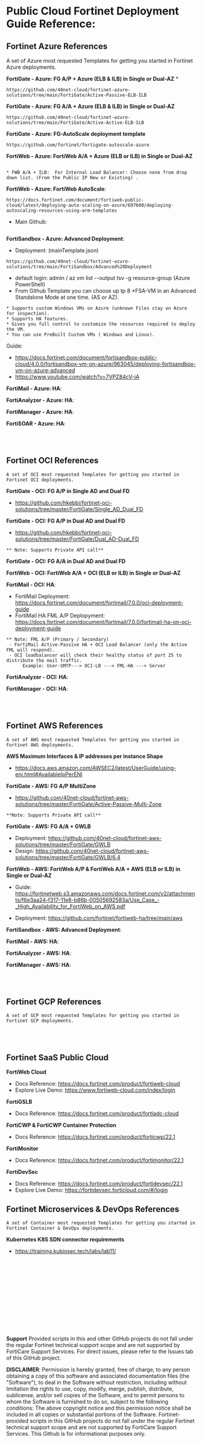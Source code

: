 # Public Cloud Fortinet Deployment Guide Reference:


## Fortinet Azure References ##


A set of Azure most requested Templates for getting you started in Fortinet Azure deployments.


**FortiGate - Azure: FG A/P + Azure (ELB & ILB) in Single or Dual-AZ**
* 
```
https://github.com/40net-cloud/fortinet-azure-solutions/tree/main/FortiGate/Active-Passive-ELB-ILB
```

**FortiGate - Azure: FG A/A + Azure (ELB & ILB) in Single or Dual-AZ**

```
https://github.com/40net-cloud/fortinet-azure-solutions/tree/main/FortiGate/Active-Active-ELB-ILB
```

**FortiGate - Azure: FG-AutoScale deployment template**
```
https://github.com/fortinet/fortigate-autoscale-azure
```

**FortiWeb - Azure: FortiWeb A/A + Azure (ELB or ILB) in Single or Dual-AZ**
```https://github.com/40net-cloud/fortinet-azure-solutions/tree/main/FortiWeb/Active-Active
```
    * FWB A/A + ILB:  For Internal Load Balancer: Choose none from drop down list. (From the Public IP New or Existing) .

**FortiWeb - Azure: FortiWeb AutoScale**:
```
https://docs.fortinet.com/document/fortiweb-public-cloud/latest/deploying-auto-scaling-on-azure/697600/deploying-autoscaling-resources-using-arm-templates
```
* Main Github: 
```https://github.com/fortinet/fortiweb-autoscale
```

**FortiSandbox - Azure: Advanced Deployment**:

* Deployment: (mainTemplate.json)

```
https://github.com/40net-cloud/fortinet-azure-solutions/tree/main/FortiSandbox/Advanced%20Deployment
```

* default login: admin / az vm list --output tsv -g resource-group (Azure PowerShell)
* From Github Template you can choose up tp 8 *FSA-VM in an Advanced Standalone Mode at one time. (AS or AZ).

```
* Supports custom Windows VMs on Azure (unknown Files stay on Azure for inspection).
* Supports HA features.
* Gives you full control to customize the resources required to deploy the VM.
* You can use PreBuilt Custom VMs ( Windows and Linux).
```
Guide:
 * https://docs.fortinet.com/document/fortisandbox-public-cloud/4.0.0/fortisandbox-vm-on-azure/963045/deploying-fortisandbox-vm-on-azure-advanced
 * https://www.youtube.com/watch?v=7VPZ84cV-jA

**FortiMail - Azure: HA**:

**FortiAnalyzer - Azure: HA**:

**FortiManager - Azure: HA**:

**FortiSOAR - Azure: HA**:

<br /> 
<br /> 


## Fortinet OCI References ##
```
A set of OCI most requested Templates for getting you started in Fortinet OCI deployments.
```

**FortiGate - OCI: FG A/P  in Single AD and Dual FD**
* https://github.com/hkebbi/fortinet-oci-solutions/tree/master/FortiGate/Single_AD_Dual_FD

**FortiGate - OCI: FG A/P  in Dual AD and Dual FD**
* https://github.com/hkebbi/fortinet-oci-solutions/tree/master/FortiGate/Dual_AD-Dual_FD

```
** Note: Supports Private API call**
```
**FortiGate - OCI: FG A/A  in Dual AD and Dual FD**

**FortiWeb - OCI: FortiWeb A/A + OCI (ELB or ILB) in Single or Dual-AZ**

**FortiMail - OCI: HA**:

* FortiMail Deployment: https://docs.fortinet.com/document/fortimail/7.0.0/oci-deployment-guide
* FortiMail HA FML A/P Deplopyment: https://docs.fortinet.com/document/fortimail/7.0.0/fortimail-ha-on-oci-deployment-guide

```
** Note: FML A/P (Primary / Secondary)
 - FortiMail Active-Passive HA + OCI Load Balancer (only the Active FML will respond).
 - OCI loadbalancer will check their healthy status of port 25 to distribute the mail traffic. 
      Example: User-SMTP---> OCI-LB ---> FML-HA ---> Server
```

**FortiAnalyzer - OCI: HA**:

**FortiManager - OCI: HA**:

<br /> 
<br /> 


## Fortinet AWS References ##
```
A set of AWS most requested Templates for getting you started in Fortinet AWS deployments.
```
**AWS Maximum Interfaces & IP addresses per instance Shape**
* https://docs.aws.amazon.com/AWSEC2/latest/UserGuide/using-eni.html#AvailableIpPerENI


**FortiGate - AWS: FG A/P MultiZone**
* https://github.com/40net-cloud/fortinet-aws-solutions/tree/master/FortiGate/Active-Passive-Multi-Zone

```
**Note: Supports Private API call**
```

**FortiGate - AWS: FG A/A + GWLB**
* Deployment: https://github.com/40net-cloud/fortinet-aws-solutions/tree/master/FortiGate/GWLB
* Design: https://github.com/40net-cloud/fortinet-aws-solutions/tree/master/FortiGate/GWLB/6.4

**FortiWeb - AWS: FortiWeb A/P & FortiWeb A/A + AWS (ELB or ILB) in Single or Dual-AZ**
* Guide: https://fortinetweb.s3.amazonaws.com/docs.fortinet.com/v2/attachments/f6e3aa24-f317-11e8-b86b-00505692583a/Use_Case_-_High_Availability_for_FortiWeb_on_AWS.pdf

* Deployment: https://github.com/fortinet/fortiweb-ha/tree/main/aws

**FortiSandbox - AWS: Advanced Deployment**:

**FortiMail - AWS: HA**:

**FortiAnalyzer - AWS: HA**:

**FortiManager - AWS: HA**:

<br /> 
<br /> 


## Fortinet GCP References ##
```
A set of GCP most requested Templates for getting you started in Fortinet GCP deployments.
```

<br /> 
<br /> 


## Fortinet SaaS Public Cloud ##


**FortiWeb Cloud**
* Docs Reference: https://docs.fortinet.com/product/fortiweb-cloud
* Explore Live Demo: https://www.fortiweb-cloud.com/index/login

**FortiGSLB**
* Docs Reference: https://docs.fortinet.com/product/fortiadc-cloud

**FortiCWP & FortiCWP Container Protection**
* Docs Reference: https://docs.fortinet.com/product/forticwp/22.1

**FortiMonitor**
* Docs Reference: https://docs.fortinet.com/product/fortimonitor/22.1

**FortiDevSec**
* Docs Reference: https://docs.fortinet.com/product/fortidevsec/22.1
* Explore Live Demo: https://fortidevsec.forticloud.com/#/login


## Fortinet Microservices & DevOps References ##
```
A set of Container most requested Templates for getting you started in Fortinet Container & DevOps deployments.
```
**Kubernetes K8S SDN connector requirements**

* https://training.kubiosec.tech/labs/lab11/



<br /> 
<br /> 
<br /> 
<br /> 
<br /> 
<br /> 
<br /> 
<br /> 
<br /> 
<br /> 
<br /> 

**Support**
Provided scripts in this and other GitHub projects do not fall under the regular Fortinet technical support scope and are not supported by FortiCare Support Services. For direct issues, please refer to the Issues tab of this GitHub project.

**DISCLAIMER**: 
Permission is hereby granted, free of charge, to any person obtaining a copy of this software and associated documentation files (the "Software"), to deal in the Software without restriction, including without limitation the rights to use, copy, modify, merge, publish, distribute, sublicense, and/or sell copies of the Software, and to permit persons to whom the Software is furnished to do so, subject to the following conditions:
The above copyright notice and this permission notice shall be included in all copies or substantial portions of the Software.
Fortinet-provided scripts in this  GitHub projects do not fall under the regular Fortinet technical support scope and are not supported by FortiCare Support Services.
This Github is for informational purposes only. 




